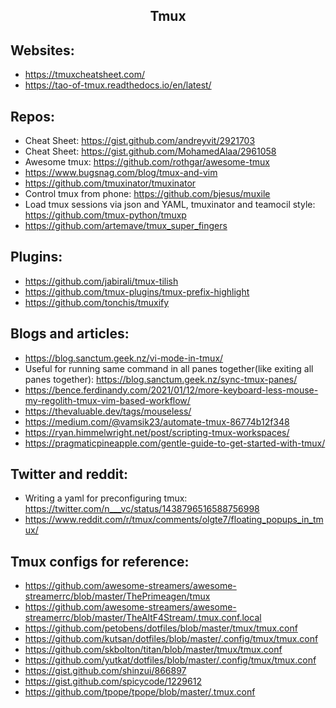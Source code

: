 <h2 align="center">Tmux</h2>

## Websites:

- https://tmuxcheatsheet.com/
- https://tao-of-tmux.readthedocs.io/en/latest/

## Repos:

- Cheat Sheet: https://gist.github.com/andreyvit/2921703
- Cheat Sheet: https://gist.github.com/MohamedAlaa/2961058
- Awesome tmux: https://github.com/rothgar/awesome-tmux
- https://www.bugsnag.com/blog/tmux-and-vim
- https://github.com/tmuxinator/tmuxinator
- Control tmux from phone: https://github.com/bjesus/muxile
- Load tmux sessions via json and YAML, tmuxinator and teamocil style: https://github.com/tmux-python/tmuxp
- https://github.com/artemave/tmux_super_fingers

## Plugins:

- https://github.com/jabirali/tmux-tilish
- https://github.com/tmux-plugins/tmux-prefix-highlight
- https://github.com/tonchis/tmuxify

## Blogs and articles:

- https://blog.sanctum.geek.nz/vi-mode-in-tmux/
- Useful for running same command in all panes together(like exiting all panes together): https://blog.sanctum.geek.nz/sync-tmux-panes/
- https://bence.ferdinandy.com/2021/01/12/more-keyboard-less-mouse-my-regolith-tmux-vim-based-workflow/
- https://thevaluable.dev/tags/mouseless/
- https://medium.com/@vamsik23/automate-tmux-86774b12f348
- https://ryan.himmelwright.net/post/scripting-tmux-workspaces/
- https://pragmaticpineapple.com/gentle-guide-to-get-started-with-tmux/

## Twitter and reddit:

- Writing a yaml for preconfiguring tmux: https://twitter.com/n___vc/status/1438796516588756998
- https://www.reddit.com/r/tmux/comments/olgte7/floating_popups_in_tmux/

## Tmux configs for reference:

- https://github.com/awesome-streamers/awesome-streamerrc/blob/master/ThePrimeagen/tmux
- https://github.com/awesome-streamers/awesome-streamerrc/blob/master/TheAltF4Stream/.tmux.conf.local
- https://github.com/petobens/dotfiles/blob/master/tmux/tmux.conf
- https://github.com/kutsan/dotfiles/blob/master/.config/tmux/tmux.conf
- https://github.com/skbolton/titan/blob/master/tmux/tmux.conf
- https://github.com/yutkat/dotfiles/blob/master/.config/tmux/tmux.conf
- https://gist.github.com/shinzui/866897
- https://gist.github.com/spicycode/1229612
- https://github.com/tpope/tpope/blob/master/.tmux.conf
